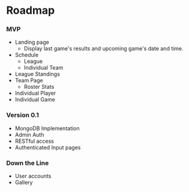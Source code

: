 # Roadmap

### MVP

- Landing page
  - Display last game's results and upcoming game's date and time. 
- Schedule 
  - League
  - Individual Team
- League Standings
- Team Page
  - Roster Stats
- Individual Player
- Individual Game

### Version 0.1

- MongoDB Implementation
- Admin Auth
- RESTful access
- Authenticated Input pages

### Down the Line

- User accounts
- Gallery
